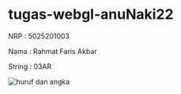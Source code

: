 # tugas-webgl-anuNaki22
NRP : 5025201003

Nama : Rahmat Faris Akbar

String : 03AR

![huruf dan angka](https://user-images.githubusercontent.com/99629909/191282084-161c6bea-c414-482d-a9f5-407608544886.png)
